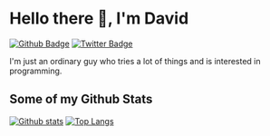 # Hello there 👋, I'm David
[![Github Badge](https://img.shields.io/badge/-DavidHuljak-grey?style=flat&logo=github&logoColor=white&link=https://github.com/DavidHuljak/)](https://www.github.com/DavidHuljak/) [![Twitter Badge](https://img.shields.io/badge/-DavidHuljak-00acee?style=flat&logo=twitter&logoColor=white&link=https://twitter.com/DavidHuljak/)](https://www.twitter.com/DavidHuljak/)
<p align='left'>I'm just an ordinary guy who tries a lot of things and is interested in programming.</p>

## Some of my Github Stats

[![Github stats](https://github-readme-stats.vercel.app/api?username=DavidHuljak&show_icons=true&include_all_commits=true)](https://github.com/DavidHuljak/github-readme-stats)
[![Top Langs](https://github-readme-stats.vercel.app/api/top-langs/?username=DavidHuljak&layout=compact)](https://github.com/DavidHuljak/github-readme-stats)
